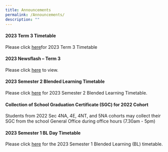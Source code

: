 ```yaml
---
title: Announcements
permalink: /Announcements/
description: ""
---
```

#### 2023 Term 3 Timetable 

Please click [here](/files/Announcements/term%203%20tt%20wef%203%20jul%20for%20classes%20final.pdf)for 2023 Term 3 Timetable


#### 2023 Newsflash – Term 3

Please click [here](/files/Useful%20Links/Newsflash/term%203%20-%20newsflash.pdf) to view.

#### 2023 Semester 2 Blended Learning Timetable

Please click [here](/files/Announcements/2023/2023%20sem2%20bl%20tt%20v1-classses.pdf) for 2023 Semester 2 Blended Learning Timetable.

#### Collection of School Graduation Certificate (SGC) for 2022 Cohort

Students from 2022 Sec 4NA, 4E, 4NT, and 5NA cohorts may collect their SGC from the school General Office during office hours (7.30am - 5pm)


#### 2023 Semester 1 BL Day Timetable

Please click [here](/files/Announcements/2023/2023%20sem1%20bl%20tt%20v2%20-%20class.pdf) for the 2023 Semester 1 Blended Learning (BL) timetable.